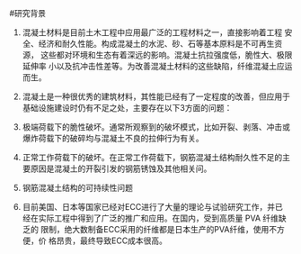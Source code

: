 #研究背景
1. 混凝土材料是目前土木工程中应用最广泛的工程材料之一，直接影响着工程
安全、经济和耐久性能。构成混凝土的水泥、砂、石等基本原料是不可再生资源，
这些都对环境和生态有着深远的影响。混凝土抗拉强度低，脆性大、极限延伸率
小以及抗冲击性差等。为改善混凝土材料的这些缺陷，纤维混凝土应运而生。

2. 混凝土是一种很优秀的建筑材料，其性能已经有了一定程度的改善，但应用于基础设施建设时仍有不足之处，主要存在以下3方面的问题：

  1. 极端荷载下的脆性破坏。通常所观察到的破坏模式，比如开裂、剥落、冲击或爆炸荷载下的破碎均与混凝土不良的拉伸行为有关。 
  2. 正常工作荷载下的破坏。在正常工作荷载下，钢筋混凝土结构耐久性不足的主要原因是混凝土的开裂引发的钢筋锈蚀及其他相关问。
  3. 钢筋混凝土结构的可持续性问题

3. 目前美国、日本等国家已经对ECC进行了大量的理论与试验研究工作，并已
经在实际工程中得到了广泛的推广和应用。在国内，受到高质量 PVA 纤维缺乏的
限制，绝大数制备ECC采用的纤维都是日本生产的PVA纤维，使用不方便，价
格昂贵，最终导致ECC成本很高。

